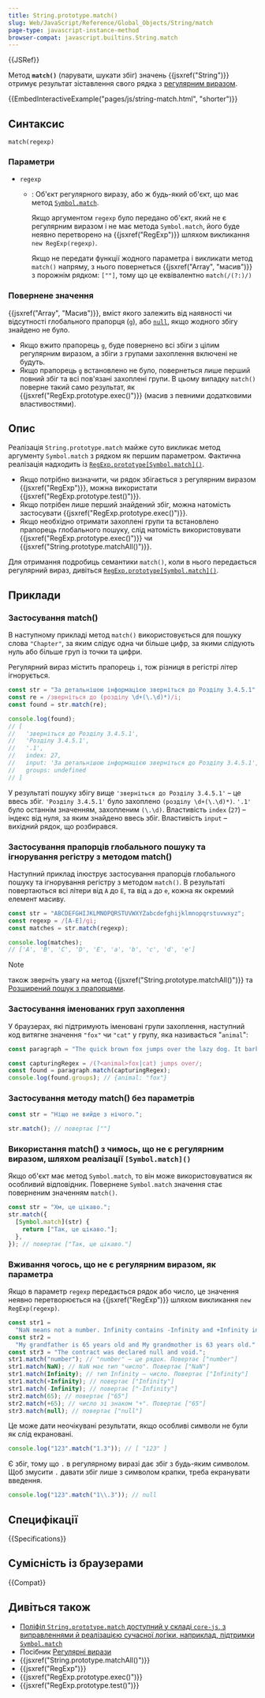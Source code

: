 ```yaml
---
title: String.prototype.match()
slug: Web/JavaScript/Reference/Global_Objects/String/match
page-type: javascript-instance-method
browser-compat: javascript.builtins.String.match
---
```


{{JSRef}}

Метод **`match()`** (парувати, шукати збіг) значень {{jsxref("String")}} отримує результат зіставлення свого рядка з [регулярним виразом](/uk/docs/Web/JavaScript/Guide/Regular_expressions).

{{EmbedInteractiveExample("pages/js/string-match.html", "shorter")}}

## Синтаксис

```js-nolint
match(regexp)
```

### Параметри

- `regexp`

  - : Об'єкт регулярного виразу, або ж будь-який об'єкт, що має метод [`Symbol.match`](/uk/docs/Web/JavaScript/Reference/Global_Objects/Symbol/match).

    Якщо аргументом `regexp` було передано об'єкт, який не є регулярним виразом і не має метода `Symbol.match`, його буде неявно перетворено на {{jsxref("RegExp")}} шляхом викликання `new RegExp(regexp)`.

    Якщо не передати функції жодного параметра і викликати метод `match()` напряму, з нього повернеться {{jsxref("Array", "масив")}} з порожнім рядком: `[""]`, тому що це еквівалентно `match(/(?:)/)`

### Повернене значення

{{jsxref("Array", "Масив")}}, вміст якого залежить від наявності чи відсутності глобального прапорця (`g`), або [`null`](/uk/docs/Web/JavaScript/Reference/Operators/null), якщо жодного збігу знайдено не було.

- Якщо вжито прапорець `g`, буде повернено всі збіги з цілим регулярним виразом, а збіги з групами захоплення включені не будуть.
- Якщо прапорець `g` встановлено не було, повернеться лише перший повний збіг та всі пов'язані захоплені групи. В цьому випадку `match()` поверне такий само результат, як {{jsxref("RegExp.prototype.exec()")}} (масив з певними додатковими властивостями).

## Опис

Реалізація `String.prototype.match` майже суто викликає метод аргументу `Symbol.match` з рядком як першим параметром. Фактична реалізація надходить із [`RegExp.prototype[Symbol.match]()`](/uk/docs/Web/JavaScript/Reference/Global_Objects/RegExp/Symbol.match).

- Якщо потрібно визначити, чи рядок збігається з регулярним виразом {{jsxref("RegExp")}}, можна використати {{jsxref("RegExp.prototype.test()")}}.
- Якщо потрібен лише перший знайдений збіг, можна натомість застосувати {{jsxref("RegExp.prototype.exec()")}}.
- Якщо необхідно отримати захоплені групи та встановлено прапорець глобального пошуку, слід натомість використовувати {{jsxref("RegExp.prototype.exec()")}} чи {{jsxref("String.prototype.matchAll()")}}.

Для отримання подробиць семантики `match()`, коли в нього передається регулярний вираз, дивіться [`RegExp.prototype[Symbol.match]()`](/uk/docs/Web/JavaScript/Reference/Global_Objects/RegExp/Symbol.match).

## Приклади

### Застосування match()

В наступному прикладі метод `match()` використовується для пошуку слова `"Chapter"`, за яким слідує одна чи більше цифр, за якими слідують нуль або більше груп із точки та цифри.

Регулярний вираз містить прапорець `i`, тож різниця в регістрі літер ігнорується.

```js
const str = "За детальнішою інформацією зверніться до Розділу 3.4.5.1";
const re = /зверніться до (розділу \d+(\.\d)*)/i;
const found = str.match(re);

console.log(found);
// [
//   'зверніться до Розділу 3.4.5.1',
//   'Розділу 3.4.5.1',
//   '.1',
//   index: 27,
//   input: 'За детальнішою інформацією зверніться до Розділу 3.4.5.1',
//   groups: undefined
// ]
```

У результаті пошуку збігу вище `'зверніться до Розділу 3.4.5.1'` – це ввесь збіг. `'Розділу 3.4.5.1'` було захоплено `(розділу \d+(\.\d)*)`. `'.1'` було останнім значенням, захопленим `(\.\d)`. Властивість `index` (`27`) – індекс від нуля, за яким знайдено ввесь збіг. Властивість `input` – вихідний рядок, що розбирався.

### Застосування прапорців глобального пошуку та ігнорування регістру з методом match()

Наступний приклад ілюструє застосування прапорців глобального пошуку та ігнорування регістру з методом `match()`. В результаті повертаються всі літери від `A` до `E`, та від `a` до `e`, кожна як окремий елемент масиву.

```js
const str = "ABCDEFGHIJKLMNOPQRSTUVWXYZabcdefghijklmnopqrstuvwxyz";
const regexp = /[A-E]/gi;
const matches = str.match(regexp);

console.log(matches);
// ['A', 'B', 'C', 'D', 'E', 'a', 'b', 'c', 'd', 'e']
```

> [!NOTE]
> також зверніть увагу на метод {{jsxref("String.prototype.matchAll()")}} та [Розширений пошук з прапорцями](/uk/docs/Web/JavaScript/Guide/Regular_expressions#pohlyblenyi-poshuk-z-poznachkamy).

### Застосування іменованих груп захоплення

У браузерах, які підтримують іменовані групи захоплення, наступний код витягне значення `"fox"` чи `"cat"` у групу, яка називається "`animal`":

```js
const paragraph = "The quick brown fox jumps over the lazy dog. It barked.";

const capturingRegex = /(?<animal>fox|cat) jumps over/;
const found = paragraph.match(capturingRegex);
console.log(found.groups); // {animal: "fox"}
```

### Застосування методу match() без параметрів

```js
const str = "Ніщо не вийде з нічого.";

str.match(); // повертає [""]
```

### Використання match() з чимось, що не є регулярним виразом, шляхом реалізації `[Symbol.match]()`

Якщо об'єкт має метод `Symbol.match`, то він може використовуватися як особливий відповідник. Повернене `Symbol.match` значення стає поверненим значенням `match()`.

```js
const str = "Хм, це цікаво.";
str.match({
  [Symbol.match](str) {
    return ["Так, це цікаво."];
  },
}); // повертає ["Так, це цікаво."]
```

### Вживання чогось, що не є регулярним виразом, як параметра

Якщо в параметр `regexp` передається рядок або число, це значення неявно перетворюється на {{jsxref("RegExp")}} шляхом викликання `new RegExp(regexp)`.

```js
const str1 =
  "NaN means not a number. Infinity contains -Infinity and +Infinity in JavaScript.";
const str2 =
  "My grandfather is 65 years old and My grandmother is 63 years old.";
const str3 = "The contract was declared null and void.";
str1.match("number"); // "number" — це рядок. Повертає ["number"]
str1.match(NaN); // NaN має тип "число". Повертає ["NaN"]
str1.match(Infinity); // тип Infinity — число. Повертає ["Infinity"]
str1.match(+Infinity); // повертає ["Infinity"]
str1.match(-Infinity); // повертає ["-Infinity"]
str2.match(65); // повертає ["65"]
str2.match(+65); // число зі знаком "+". Повертає ["65"]
str3.match(null); // повертає ["null"]
```

Це може дати неочікувані результати, якщо особливі символи не були як слід екрановані.

```js
console.log("123".match("1.3")); // [ "123" ]
```

Є збіг, тому що `.` в регулярному виразі дає збіг з будь-яким символом. Щоб змусити `.` давати збіг лише з символом крапки, треба екранувати введення.

```js
console.log("123".match("1\\.3")); // null
```

## Специфікації

{{Specifications}}

## Сумісність із браузерами

{{Compat}}

## Дивіться також

- [Поліфіл `String.prototype.match` доступний у складі `core-js`, з виправленнями й реалізацією сучасної логіки, наприклад, підтримки `Symbol.match`](https://github.com/zloirock/core-js#ecmascript-string-and-regexp)
- Посібник [Регулярні вирази](/uk/docs/Web/JavaScript/Guide/Regular_expressions)
- {{jsxref("String.prototype.matchAll()")}}
- {{jsxref("RegExp")}}
- {{jsxref("RegExp.prototype.exec()")}}
- {{jsxref("RegExp.prototype.test()")}}
